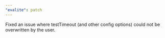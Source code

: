 ```yaml
---
"evalite": patch
---
```


Fixed an issue where testTimeout (and other config options) could not be overwritten by the user.
